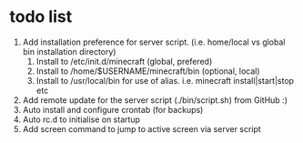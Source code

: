 # todo list

1. Add installation preference for server script. (i.e. home/local vs global bin installation directory)
    1. Install to /etc/init.d/minecraft (global, prefered)
    2. Install to /home/$USERNAME/minecraft/bin (optional, local)
    3. Install to /usr/local/bin for use of alias. i.e. minecraft install|start|stop etc
2. Add remote update for the server script (./bin/script.sh) from GitHub :)
3. Auto install and configure crontab (for backups)
4. Auto rc.d to initialise on startup
5. Add screen command to jump to active screen via server script
